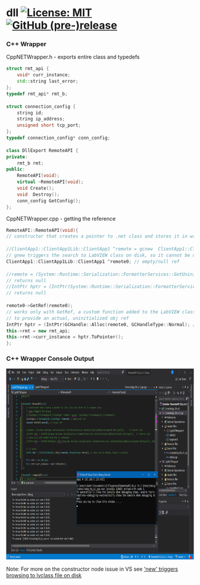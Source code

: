 # dll [![License: MIT](https://img.shields.io/badge/License-MIT-blue.svg)](https://github.com/etfovac/dll/blob/master/LICENSE.md) [![GitHub (pre-)release](https://img.shields.io/badge/releases--yellow.svg)](https://github.com/etfovac/dll/releases)

### C++ Wrapper
CppNETWrapper.h - exports entire class and typedefs  
``` c++
struct rmt_api {
	void* curr_instance;
	std::string last_error;
};
typedef rmt_api* rmt_b;

struct connection_config {
	string id;
	string ip_address;
	unsigned short tcp_port;
};
typedef connection_config* conn_config;

class DllExport RemoteAPI {
private:
	rmt_b rmt;
public:
	RemoteAPI(void);
	virtual ~RemoteAPI(void);
	void Create();
	void  Destroy();
	conn_config GetConfig();
};
```  
CppNETWrapper.cpp - getting the reference
``` c++
RemoteAPI::RemoteAPI(void){	 
// constructor that creates a pointer to .net class and stores it in wrapper class

//ClientApp1::ClientApp1Lib::ClientApp1 ^remote = gcnew  ClientApp1::ClientApp1Lib::ClientApp1();  
// gnew triggers the search to LabVIEW class on disk, so it cannot be used
ClientApp1::ClientApp1Lib::ClientApp1 ^remote0; // empty/null ref  

//remote = (System::Runtime::Serialization::FormatterServices::GetUninitializedObject(remote0->GetType())); 	
// returns null  
//IntPtr hptr = (IntPtr)System::Runtime::Serialization::FormatterServices::GetUninitializedObject(remote->GetType()); 	
// returns null  
  
remote0->GetRef(remote0); 
// works only with GetRef, a custom function added to the LabVIEW class and exported to assembly  
// to provide an actual, uninitialized obj ref  
IntPtr hptr = (IntPtr)GCHandle::Alloc(remote0, GCHandleType::Normal); // class obj to handle, handle to pointer.
this->rmt = new rmt_api;
this->rmt->curr_instance = hptr.ToPointer();
};  
```
### C++ Wrapper Console Output
<img src="./graphics/CppNETWrapperUsesGetRef.png" alt="CppNETWrapperUsesGetRef" width="900" height="512">  

Note: For more on the constructor node issue in VS see <a href="https://github.com/etfovac/dll/issues/2#issue-673036198">'new' triggers browsing to lvclass file on disk</a>
